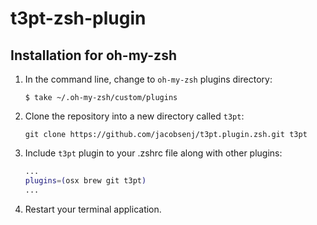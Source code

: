 # t3pt-zsh-plugin

## Installation for oh-my-zsh

1. In the command line, change to `oh-my-zsh` plugins directory:

    ```console
    $ take ~/.oh-my-zsh/custom/plugins
    ```

2. Clone the repository into a new directory called `t3pt`:

    ```console
    git clone https://github.com/jacobsenj/t3pt.plugin.zsh.git t3pt
    ```

3. Include `t3pt` plugin to your .zshrc file along with other plugins:

    ```zsh
    ...
    plugins=(osx brew git t3pt)
    ...
    ```

4. Restart your terminal application.